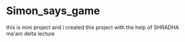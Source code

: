# Simon_says_game
this is mini project and i created this project with the help of SHRADHA ma'am delta lecture
